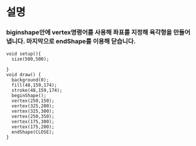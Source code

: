 # 설명
### biginshape안에 vertex명령어를 사용해 좌표를 지정해 육각형을 만들어냅니다. 마지막으로 endShape를 이용해 닫습니다.
```
void setup(){
  size(500,500);

}
void draw() {
  background(0);
  fill(48,159,174);
  stroke(48,159,174);
  beginShape();
  vertex(250,150);
  vertex(325,200);
  vertex(325,300);  
  vertex(250,350);
  vertex(175,300);
  vertex(175,200);
  endShape(CLOSE);
}
```
